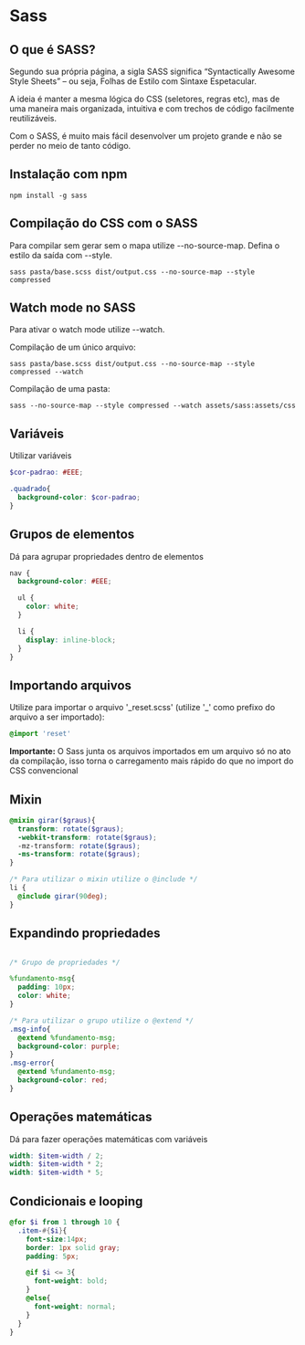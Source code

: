 # Sass

## O que é SASS?

Segundo sua própria página, a sigla SASS significa “Syntactically Awesome Style Sheets” – ou seja, Folhas de Estilo com Sintaxe Espetacular.

A ideia é manter a mesma lógica do CSS (seletores, regras etc), mas de uma maneira mais organizada, intuitiva e com trechos de código facilmente reutilizáveis.

Com o SASS, é muito mais fácil desenvolver um projeto grande e não se perder no meio de tanto código.

## Instalação com npm

```
npm install -g sass
```

## Compilação do CSS com o SASS

Para compilar sem gerar sem o mapa utilize --no-source-map.
Defina o estilo da saída com --style.

```
sass pasta/base.scss dist/output.css --no-source-map --style compressed
```

## Watch mode no SASS

Para ativar o watch mode utilize --watch.

Compilação de um único arquivo:

```
sass pasta/base.scss dist/output.css --no-source-map --style compressed --watch
```

Compilação de uma pasta:

```
sass --no-source-map --style compressed --watch assets/sass:assets/css
```

## Variáveis

Utilizar variáveis

```scss
$cor-padrao: #EEE;

.quadrado{
  background-color: $cor-padrao;
}
```

## Grupos de elementos

Dá para agrupar propriedades dentro de elementos

```scss
nav {
  background-color: #EEE;

  ul {
    color: white;
  }

  li {
    display: inline-block;
  }
}
```

## Importando arquivos

Utilize para importar o arquivo '_reset.scss' (utilize '\_' como prefixo do arquivo a ser importado):

```scss
@import 'reset'
```

__Importante:__ O Sass junta os arquivos importados em um arquivo só no ato da compilação, isso torna
o carregamento mais rápido do que no import do CSS convencional

## Mixin

```scss
@mixin girar($graus){
  transform: rotate($graus);
  -webkit-transform: rotate($graus);
  -mz-transform: rotate($graus);
  -ms-transform: rotate($graus);
}

/* Para utilizar o mixin utilize o @include */
li {
  @include girar(90deg);
}
```

## Expandindo propriedades

```scss

/* Grupo de propriedades */

%fundamento-msg{
  padding: 10px;
  color: white;
}

/* Para utilizar o grupo utilize o @extend */
.msg-info{
  @extend %fundamento-msg;
  background-color: purple;
}
.msg-error{
  @extend %fundamento-msg;
  background-color: red;
}
```

## Operações matemáticas

Dá para fazer operações matemáticas com variáveis

```scss
width: $item-width / 2;
width: $item-width * 2;
width: $item-width * 5;
```

## Condicionais e looping

```scss
@for $i from 1 through 10 {
  .item-#{$i}{
    font-size:14px;
    border: 1px solid gray;
    padding: 5px;

    @if $i <= 3{
      font-weight: bold;
    }
    @else{
      font-weight: normal;
    }
  }
}
```
``````
